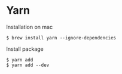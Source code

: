 # Yarn

Installation on mac

```
$ brew install yarn --ignore-dependencies
```

Install package

```
$ yarn add 
$ yarn add --dev
```



